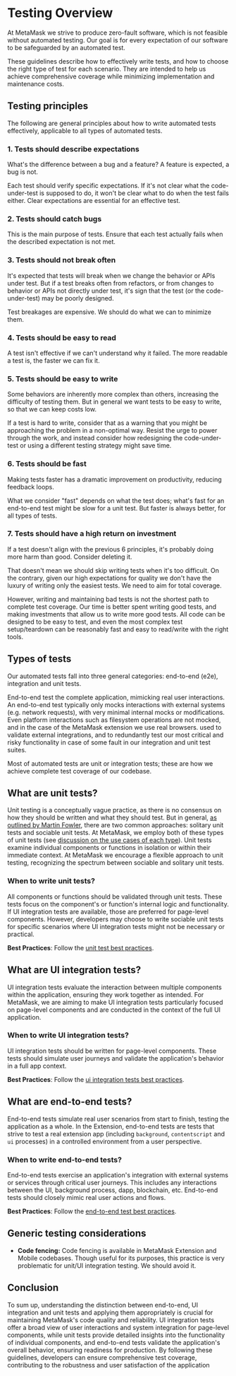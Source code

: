 # Testing Overview

At MetaMask we strive to produce zero-fault software, which is not feasible without automated testing. Our goal is for every expectation of our software to be safeguarded by an automated test.

These guidelines describe how to effectively write tests, and how to choose the right type of test for each scenario. They are intended to help us achieve comprehensive coverage while minimizing implementation and maintenance costs.

## Testing principles

The following are general principles about how to write automated tests effectively, applicable to all types of automated tests.

### 1. Tests should describe expectations

What's the difference between a bug and a feature? A feature is expected, a bug is not.

Each test should verify specific expectations. If it's not clear what the code-under-test is supposed to do, it won't be clear what to do when the test fails either. Clear expectations are essential for an effective test.

### 2. Tests should catch bugs

This is the main purpose of tests. Ensure that each test actually fails when the described expectation is not met.

### 3. Tests should not break often

It's expected that tests will break when we change the behavior or APIs under test. But if a test breaks often from refactors, or from changes to behavior or APIs not directly under test, it's sign that the test (or the code-under-test) may be poorly designed.

Test breakages are expensive. We should do what we can to minimize them.

### 4. Tests should be easy to read

A test isn't effective if we can't understand why it failed. The more readable a test is, the faster we can fix it.

### 5. Tests should be easy to write

Some behaviors are inherently more complex than others, increasing the difficulty of testing them. But in general we want tests to be easy to write, so that we can keep costs low.

If a test is hard to write, consider that as a warning that you might be approaching the problem in a non-optimal way. Resist the urge to power through the work, and instead consider how redesigning the code-under-test or using a different testing strategy might save time.

### 6. Tests should be fast

Making tests faster has a dramatic improvement on productivity, reducing feedback loops.

What we consider "fast" depends on what the test does; what's fast for an end-to-end test might be slow for a unit test. But faster is always better, for all types of tests.

### 7. Tests should have a high return on investment

If a test doesn't align with the previous 6 principles, it's probably doing more harm than good. Consider deleting it.

That doesn't mean we should skip writing tests when it's too difficult. On the contrary, given our high expectations for quality we don't have the luxury of writing only the easiest tests. We need to aim for total coverage.

However, writing and maintaining bad tests is not the shortest path to complete test coverage. Our time is better spent writing good tests, and making investments that allow us to write more good tests. All code can be designed to be easy to test, and even the most complex test setup/teardown can be reasonably fast and easy to read/write with the right tools.

## Types of tests

Our automated tests fall into three general categories: end-to-end (e2e), integration and unit tests.

End-to-end test the complete application, mimicking real user interactions. An end-to-end test typically only mocks interactions with external systems (e.g. network requests), with very minimal internal mocks or modifications. Even platform interactions such as filesystem operations are not mocked, and in the case of the MetaMask extension we use real browsers. used to validate external integrations, and to redundantly test our most critical and risky functionality in case of some fault in our integration and unit test suites.


Most of automated tests are unit or integration tests; these are how we achieve complete test coverage of our codebase.

## What are unit tests?

Unit testing is a conceptually vague practice, as there is no consensus on how they should be written and what they should test. But in general, [as outlined by Martin Fowler](https://martinfowler.com/articles/2021-test-shapes.html), there are two common approaches: solitary unit tests and sociable unit tests. At MetaMask, we employ both of these types of unit tests (see [discussion on the use cases of each type](https://github.com/MetaMask/core/pull/3827#discussion_r1469377179)).
Unit tests examine individual components or functions in isolation or within their immediate context. At MetaMask we encourage a flexible approach to unit testing, recognizing the spectrum between sociable and solitary unit tests.

### When to write unit tests?

All components or functions should be validated through unit tests. These tests focus on the component's or function's internal logic and functionality.
If UI integration tests are available, those are preferred for page-level components. However, developers may choose to write sociable unit tests for specific scenarios where UI integration tests might not be necessary or practical.

**Best Practices**: Follow the [unit test best practices](./unit-testing.md).

## What are UI integration tests?

UI integration tests evaluate the interaction between multiple components within the application, ensuring they work together as intended. For MetaMask, we are aiming to make UI integration tests particularly focused on page-level components and are conducted in the context of the full UI application.

### When to write UI integration tests?

UI integration tests should be written for page-level components. These tests should simulate user journeys and validate the application's behavior in a full app context.

**Best Practices**: Follow the [ui integration tests best practices](./ui-integration-testing.md).

## What are end-to-end tests?

End-to-end tests simulate real user scenarios from start to finish, testing the application as a whole. In the Extension, end-to-end tests are tests that strive to test a real extension app (including `background`, `contentscript` and `ui` processes) in a controlled environment from a user perspective.

### When to write end-to-end tests?

End-to-end tests exercise an application's integration with external systems or services through critical user journeys. This includes any interactions between the UI, background process, dapp, blockchain, etc. End-to-end tests should closely mimic real user actions and flows.

**Best Practices**: Follow the [end-to-end test best practices](./e2e-testing.md).

## Generic testing considerations

- **Code fencing:** Code fencing is available in MetaMask Extension and Mobile codebases. Though useful for its purposes, this practice is very problematic for unit/UI integration testing. We should avoid it.

## Conclusion

To sum up, understanding the distinction between end-to-end, UI integration and unit tests and applying them appropriately is crucial for maintaining MetaMask's code quality and reliability. UI integration tests offer a broad view of user interactions and system integration for page-level components, while unit tests provide detailed insights into the functionality of individual components, and end-to-end tests validate the application's overall behavior, ensuring readiness for production.
By following these guidelines, developers can ensure comprehensive test coverage, contributing to the robustness and user satisfaction of the application
